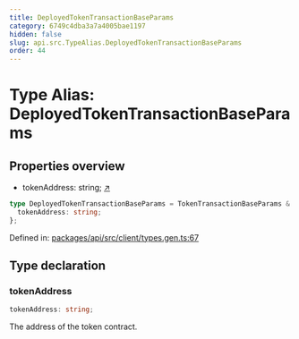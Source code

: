 ```yaml
---
title: DeployedTokenTransactionBaseParams
category: 6749c4dba3a7a4005bae1197
hidden: false
slug: api.src.TypeAlias.DeployedTokenTransactionBaseParams
order: 44
---
```


# Type Alias: DeployedTokenTransactionBaseParams

## Properties overview

- tokenAddress:  string; [↗](#tokenaddress)

```ts
type DeployedTokenTransactionBaseParams = TokenTransactionBaseParams & {
  tokenAddress: string;
};
```

Defined in: [packages/api/src/client/types.gen.ts:67](https://github.com/zkcloudworker/minatokens-lib/blob/main/packages/api/src/client/types.gen.ts#L67)

## Type declaration

### tokenAddress

```ts
tokenAddress: string;
```

The address of the token contract.
